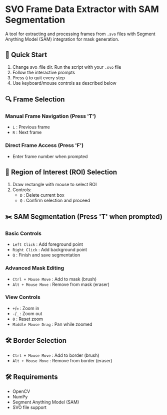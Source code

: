 # SVO Frame Data Extractor with SAM Segmentation

A tool for extracting and processing frames from `.svo` files with Segment Anything Model (SAM) integration for mask generation.

## 🚀 Quick Start
1. Change svo_file dir. Run the script with your `.svo` file
2. Follow the interactive prompts
3. Press `Q` to quit every step
4. Use keyboard/mouse controls as described below

## 🔍 Frame Selection
### Manual Frame Navigation (Press 'T')
- `L` : Previous frame
- `R` : Next frame

### Direct Frame Access (Press 'F')
- Enter frame number when prompted

## 🎯 Region of Interest (ROI) Selection
1. Draw rectangle with mouse to select ROI
2. Controls:
   - `D` : Delete current box
   - `Q` : Confirm selection and proceed

## ✂️ SAM Segmentation (Press 'T' when prompted)
### Basic Controls
- `Left Click` : Add foreground point
- `Right Click` : Add background point
- `Q` : Finish and save segmentation

### Advanced Mask Editing
- `Ctrl + Mouse Move` : Add to mask (brush)
- `Alt + Mouse Move` : Remove from mask (eraser)
  
### View Controls
- `+`/`=` : Zoom in
- `-`/`_` : Zoom out
- `0` : Reset zoom 
- `Middle Mouse Drag` : Pan while zoomed 

## :hammer_and_wrench: Border Selection
- `Ctrl + Mouse Move` : Add to border (brush)
- `Alt + Mouse Move` : Remove from border (eraser)

## 🛠 Requirements
- OpenCV
- NumPy
- Segment Anything Model (SAM)
- SVO file support